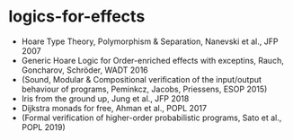 # logics-for-effects

* Hoare Type Theory, Polymorphism & Separation, Nanevski et al., JFP 2007
* Generic Hoare Logic for Order-enriched effects with exceptins, Rauch, Goncharov, Schröder, WADT 2016
* (Sound, Modular & Compositional verification of the input/output behaviour of programs, Peminkcz, Jacobs, Priessens, ESOP 2015)
* Iris from the ground up, Jung et al., JFP 2018
* Dijkstra monads for free, Ahman et al., POPL 2017
* (Formal verification of higher-order probabilistic programs, Sato et al., POPL 2019)
